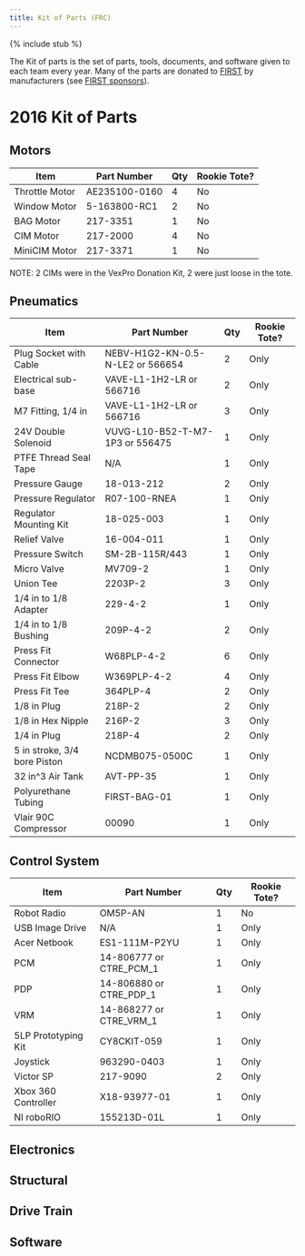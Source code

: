 ```yaml
---
title: Kit of Parts (FRC)
---
```


{% include stub %}

The Kit of parts is the set of parts, tools, documents, and software given to each team every year. Many of the parts are donated to [FIRST](first) by manufacturers (see [FIRST sponsors](first-sponsors)).

# 2016 Kit of Parts

## Motors

| Item           | Part Number   | Qty | Rookie Tote? |
| -------------- | ------------- | --- | ------------ |
| Throttle Motor | AE235100-0160 | 4   | No           |
| Window  Motor  | 5-163800-RC1  | 2   | No           |
| BAG Motor      | 217-3351      | 1   | No           |
| CIM Motor      | 217-2000      | 4   | No           |
| MiniCIM Motor  | 217-3371      | 1   | No           |

NOTE: 2 CIMs were in the VexPro Donation Kit, 2 were just loose in the tote.

## Pneumatics

| Item                   | Part Number                       | Qty | Rookie Tote? |
| ---------------------- | --------------------------------- | --- | ------------ |
| Plug Socket with Cable | NEBV-H1G2-KN-0.5- N-LE2 or 566654 | 2   | Only         |
| Electrical sub-base    | VAVE-L1-1H2-LR or 566716          | 2   | Only         |
| M7 Fitting, 1/4 in     | VAVE-L1-1H2-LR or 566716          | 3   | Only         |
| 24V Double Solenoid    | VUVG-L10-B52-T-M7- 1P3 or 556475  | 1   | Only         |
| PTFE Thread Seal Tape  | N/A                               | 1   | Only         |
| Pressure Gauge         | 18-013-212                        | 2   | Only         |
| Pressure Regulator     | R07-100-RNEA                      | 1   | Only         |
| Regulator Mounting Kit | 18-025-003                        | 1   | Only         |
| Relief Valve           | 16-004-011                        | 1   | Only         |
| Pressure Switch        | SM-2B-115R/443                    | 1   | Only         |
| Micro Valve            | MV709-2                           | 1   | Only         |
| Union Tee              | 2203P-2                           | 3   | Only         |
| 1/4 in to 1/8 Adapter  | 229-4-2                           | 1   | Only         |
| 1/4 in to 1/8 Bushing  | 209P-4-2                          | 2   | Only         |
| Press Fit Connector    | W68PLP-4-2                        | 6   | Only         |
| Press Fit Elbow        | W369PLP-4-2                       | 4   | Only         |
| Press Fit Tee          | 364PLP-4                          | 2   | Only         |
| 1/8 in Plug            | 218P-2                            | 2   | Only         |
| 1/8 in Hex Nipple      | 216P-2                            | 3   | Only         |
| 1/4 in Plug            | 218P-4                            | 2   | Only         |
| 5 in stroke, 3/4 bore Piston | NCDMB075-0500C              | 1   | Only         |
| 32 in^3 Air Tank       | AVT-PP-35                         | 1   | Only         |
| Polyurethane Tubing    | FIRST-BAG-01                      | 1   | Only         |
| Vlair 90C Compressor   | 00090                             | 1   | Only         |

## Control System

| Item                | Part Number             | Qty | Rookie Tote? |
| ------------------- | ----------------------- | --- | ------------ |
| Robot Radio         | OM5P-AN                 | 1   | No           |
| USB Image Drive     | N/A                     | 1   | Only         |
| Acer Netbook        | ES1-111M-P2YU           | 1   | Only         |
| PCM                 | 14-806777 or CTRE_PCM_1 | 1   | Only         |
| PDP                 | 14-806880 or CTRE_PDP_1 | 1   | Only         |
| VRM                 | 14-868277 or CTRE_VRM_1 | 1   | Only         |
| 5LP Prototyping Kit | CY8CKIT-059             | 1   | Only         |
| Joystick            | 963290-0403             | 1   | Only         |
| Victor SP           | 217-9090                | 2   | Only         |
| Xbox 360 Controller | X18-93977-01            | 1   | Only         |
| NI roboRIO          | 155213D-01L             | 1   | Only         |

## Electronics

## Structural

## Drive Train

## Software
